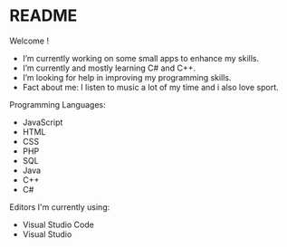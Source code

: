 # README
Welcome !

-  I’m currently working on some small apps to enhance my skills.
-  I’m currently and mostly learning C# and C++.
-  I’m looking for help in improving my programming skills.
-  Fact about me: I listen to music a lot of my time and i also love sport.

Programming Languages: 
- JavaScript
- HTML
- CSS
- PHP
- SQL
- Java
- C++
- C#

Editors I'm currently using: 
- Visual Studio Code
- Visual Studio
